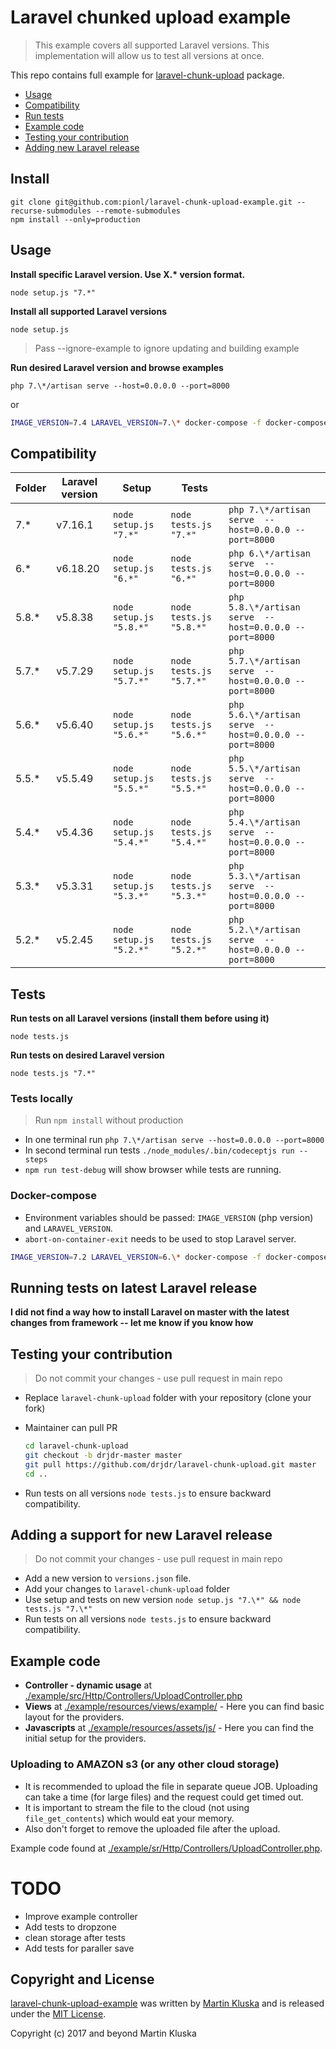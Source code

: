 # Laravel chunked upload example

> This example covers all supported Laravel versions. This implementation will allow us to test all versions at once.

This repo contains full example for [laravel-chunk-upload](https://github.com/pionl/laravel-chunk-upload) package.

* [Usage](#usage)
* [Compatibility](#compatibility)
* [Run tests](#tests)
* [Example code](#example-code)
* [Testing your contribution](#testing-your-contribution)
* [Adding new Laravel release](#adding-a-support-for-new-laravel-release)

## Install

```
git clone git@github.com:pionl/laravel-chunk-upload-example.git --recurse-submodules --remote-submodules
npm install --only=production
```

## Usage

**Install specific Laravel version. Use X.\* version format.**

```
node setup.js "7.*"
```

**Install all supported Laravel versions**

```
node setup.js
```

> Pass --ignore-example to ignore updating and building example

**Run desired Laravel version and browse examples**

```
php 7.\*/artisan serve --host=0.0.0.0 --port=8000
```

or 

```bash
IMAGE_VERSION=7.4 LARAVEL_VERSION=7.\* docker-compose -f docker-compose.yml up
```

## Compatibility 

| Folder | Laravel version | Setup                   | Tests                   |                                                        |
| ------ | --------------- | ----------------------- | ----------------------- | ------------------------------------------------------ |
| 7.*    | v7.16.1         | `node setup.js "7.*"`   | `node tests.js "7.*"`   | `php 7.\*/artisan serve  --host=0.0.0.0 --port=8000`   |
| 6.*    | v6.18.20        | `node setup.js "6.*"`   | `node tests.js "6.*"`   | `php 6.\*/artisan serve  --host=0.0.0.0 --port=8000`   |
| 5.8.*  | v5.8.38         | `node setup.js "5.8.*"` | `node tests.js "5.8.*"` | `php 5.8.\*/artisan serve  --host=0.0.0.0 --port=8000` |
| 5.7.*  | v5.7.29         | `node setup.js "5.7.*"` | `node tests.js "5.7.*"` | `php 5.7.\*/artisan serve  --host=0.0.0.0 --port=8000` |
| 5.6.*  | v5.6.40         | `node setup.js "5.6.*"` | `node tests.js "5.6.*"` | `php 5.6.\*/artisan serve  --host=0.0.0.0 --port=8000` |
| 5.5.*  | v5.5.49         | `node setup.js "5.5.*"` | `node tests.js "5.5.*"` | `php 5.5.\*/artisan serve  --host=0.0.0.0 --port=8000` |
| 5.4.*  | v5.4.36         | `node setup.js "5.4.*"` | `node tests.js "5.4.*"` | `php 5.4.\*/artisan serve  --host=0.0.0.0 --port=8000` |
| 5.3.*  | v5.3.31         | `node setup.js "5.3.*"` | `node tests.js "5.3.*"` | `php 5.3.\*/artisan serve  --host=0.0.0.0 --port=8000` |
| 5.2.*  | v5.2.45         | `node setup.js "5.2.*"` | `node tests.js "5.2.*"` | `php 5.2.\*/artisan serve  --host=0.0.0.0 --port=8000` |

## Tests

**Run tests on all Laravel versions (install them before using it)**

```
node tests.js
```

**Run tests on desired Laravel version**

```
node tests.js "7.*"
```

### Tests locally

> Run `npm install` without production

* In one terminal run `php 7.\*/artisan serve --host=0.0.0.0 --port=8000`
* In second terminal run tests `./node_modules/.bin/codeceptjs run --steps`
* `npm run test-debug` will show browser while tests are running.

### Docker-compose

* Environment variables should be passed: `IMAGE_VERSION` (php version) and `LARAVEL_VERSION`.
* `abort-on-container-exit` needs to be used to stop Laravel server.

```bash
IMAGE_VERSION=7.2 LARAVEL_VERSION=6.\* docker-compose -f docker-compose.yml -f docker-compose-tests.yml up --abort-on-container-exit
```

## Running tests on latest Laravel release

**I did not find a way how to install Laravel on master with the latest changes from framework -- let me know if you know how**

## Testing your contribution

> Do not commit your changes - use pull request in main repo

* Replace `laravel-chunk-upload` folder with your repository (clone your fork)
* Maintainer can pull PR 
    
    ```bash
    cd laravel-chunk-upload
    git checkout -b drjdr-master master
    git pull https://github.com/drjdr/laravel-chunk-upload.git master
    cd ..
    ```
* Run tests on all versions `node tests.js` to ensure backward compatibility.

## Adding a support for new Laravel release

> Do not commit your changes - use pull request in main repo 

* Add a new version to `versions.json` file.
* Add your changes to `laravel-chunk-upload` folder
* Use setup and tests on new version `node setup.js "7.\*" && node tests.js "7.\*"`
* Run tests on all versions `node tests.js` to ensure backward compatibility.

## Example code

* **Controller - dynamic usage** at [./example/src/Http/Controllers/UploadController.php](./example/src/Http/Controllers/UploadController.php)
* **Views** at [./example/resources/views/example/](./example/resources/views/example/) - Here you can find basic layout for the providers.
* **Javascripts** at [./example/resources/assets/js/](./example/resources/assets/js/) - Here you can find the initial setup for the providers.

### Uploading to AMAZON s3 (or any other cloud storage)

* It is recommended to upload the file in separate queue JOB. Uploading can take a time (for large files) and the request could
get timed out.
* It is important to stream the file to the cloud (not using `file_get_contents`) which would eat your memory. 
* Also don't forget to remove the uploaded file after the upload.

Example code found at [./example/sr/Http/Controllers/UploadController.php](./example/src/Http/Controllers/UploadController.php#L59). 

# TODO

- Improve example controller
- Add tests to dropzone
- clean storage after tests
- Add tests for paraller save

## Copyright and License

[laravel-chunk-upload-example](https://github.com/pionl/laravel-chunk-upload-example)
was written by [Martin Kluska](http://kluska.cz) and is released under the 
[MIT License](LICENSE.md).

Copyright (c) 2017 and beyond Martin Kluska
